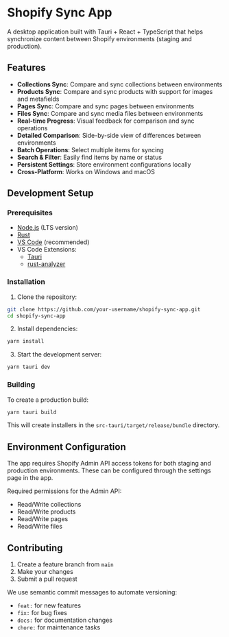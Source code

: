 # Shopify Sync App

A desktop application built with Tauri + React + TypeScript that helps synchronize content between Shopify environments (staging and production).

## Features

- **Collections Sync**: Compare and sync collections between environments
- **Products Sync**: Compare and sync products with support for images and metafields
- **Pages Sync**: Compare and sync pages between environments
- **Files Sync**: Compare and sync media files between environments
- **Real-time Progress**: Visual feedback for comparison and sync operations
- **Detailed Comparison**: Side-by-side view of differences between environments
- **Batch Operations**: Select multiple items for syncing
- **Search & Filter**: Easily find items by name or status
- **Persistent Settings**: Store environment configurations locally
- **Cross-Platform**: Works on Windows and macOS

## Development Setup

### Prerequisites

- [Node.js](https://nodejs.org/) (LTS version)
- [Rust](https://www.rust-lang.org/tools/install)
- [VS Code](https://code.visualstudio.com/) (recommended)
- VS Code Extensions:
  - [Tauri](https://marketplace.visualstudio.com/items?itemName=tauri-apps.tauri-vscode)
  - [rust-analyzer](https://marketplace.visualstudio.com/items?itemName=rust-lang.rust-analyzer)

### Installation

1. Clone the repository:

```bash
git clone https://github.com/your-username/shopify-sync-app.git
cd shopify-sync-app
```

2. Install dependencies:

```bash
yarn install
```

3. Start the development server:

```bash
yarn tauri dev
```

### Building

To create a production build:

```bash
yarn tauri build
```

This will create installers in the `src-tauri/target/release/bundle` directory.

## Environment Configuration

The app requires Shopify Admin API access tokens for both staging and production environments. These can be configured through the settings page in the app.

Required permissions for the Admin API:

- Read/Write collections
- Read/Write products
- Read/Write pages
- Read/Write files

## Contributing

1. Create a feature branch from `main`
2. Make your changes
3. Submit a pull request

We use semantic commit messages to automate versioning:

- `feat:` for new features
- `fix:` for bug fixes
- `docs:` for documentation changes
- `chore:` for maintenance tasks
